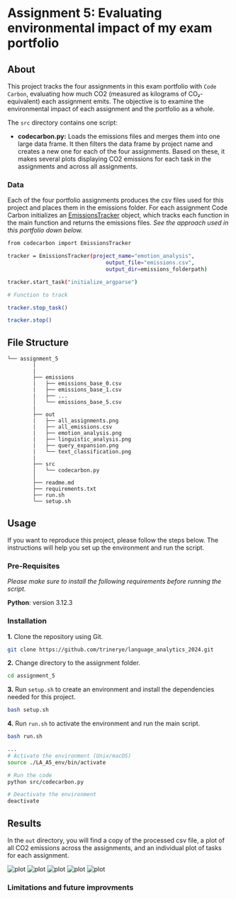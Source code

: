 # Assignment 5: Evaluating environmental impact of my exam portfolio


## About

This project tracks the four assignments in this exam portfolio with ``Code Carbon``, evaluating how much CO2 (measured as kilograms of CO₂-equivalent) each assignment emits. The objective is to examine the environmental impact of each assignment and the portfolio as a whole.

The ``src`` directory contains one script: 

- **codecarbon.py:** Loads the emissions files and merges them into one large data frame. It then filters the data frame by project name and creates a new one for each of the four assignments. Based on these, it makes several plots displaying CO2 emissions for each task in the assignments and across all assignments.


### Data

Each of the four portfolio assignments produces the csv files used for this project and places them in the emissions folder. For each assignment Code Carbon initializes an [EmissionsTracker](https://mlco2.github.io/codecarbon/usage.html) object, which tracks each function in the main function and returns the emissions files. *See the approach used in this portfolio down below.*

```sh
from codecarbon import EmissionsTracker

tracker = EmissionsTracker(project_name="emotion_analysis",
                               output_file="emissions.csv",
                               output_dir=emissions_folderpath) 

tracker.start_task("initialize_argparse")

# Function to track

tracker.stop_task()

tracker.stop()

```

##  File Structure

```
└── assignment_5
        |
        |
        ├── emissions
        |   ├── emissions_base_0.csv
        |   ├── emissions_base_1.csv
        |   ├── ...
        │   └── emissions_base_5.csv
        |
        ├── out
        |   ├── all_assignments.png
        |   ├── all_emissions.csv
        |   ├── emotion_analysis.png
        |   ├── linguistic_analysis.png
        |   ├── query_expansion.png
        |   └── text_classification.png
        |
        ├── src
        │   └── codecarbon.py
        │     
        ├── readme.md
        ├── requirements.txt
        ├── run.sh
        └── setup.sh

```

## Usage

If you want to reproduce this project, please follow the steps below. The instructions will help you set up the environment and run the script.

### Pre-Requisites

*Please make sure to install the following requirements before running the script.*

**Python**: version 3.12.3

### Installation

**1.** Clone the repository using Git.
```sh
git clone https://github.com/trinerye/language_analytics_2024.git 
```

**2.** Change directory to the assignment folder.
```sh
cd assignment_5
```

**3.** Run ``setup.sh`` to create an environment and install the dependencies needed for this project. 

```sh
bash setup.sh
```
**4.** Run ``run.sh`` to activate the environment and run the main script. 
  
```sh
bash run.sh
```
```sh
...
# Activate the environment (Unix/macOS)
source ./LA_A5_env/bin/activate

# Run the code
python src/codecarbon.py

# Deactivate the environment
deactivate
```

## Results 

In the ``out`` directory, you will find a copy of the processed csv file, a plot of all CO2 emissions across the assignments, and an individual plot of tasks for each assignment.

![plot](out/linguistic_analysis.png)
![plot](out/text_classification.png)
![plot](out/query_expansion.png)
![plot](out/emotion_analysis.png)
![plot](out/all_assignments.png)

### Limitations and future improvments 









